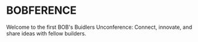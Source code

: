 # BOBFERENCE
Welcome to the first BOB's Buidlers Unconference: Connect, innovate, and share ideas with fellow builders.
